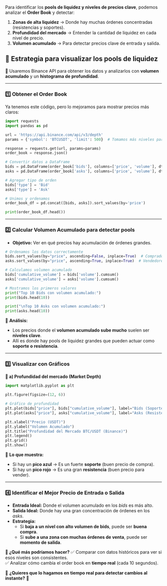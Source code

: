 Para identificar los **pools de liquidez y niveles de precios clave**, podemos analizar el **Order Book** y detectar:  

1. **Zonas de alta liquidez** → Donde hay muchas órdenes concentradas (resistencias y soportes).  
2. **Profundidad del mercado** → Entender la cantidad de liquidez en cada nivel de precio.  
3. **Volumen acumulado** → Para detectar precios clave de entrada y salida.  

## **🔹 Estrategia para visualizar los pools de liquidez**
📌 Usaremos Binance API para obtener los datos y analizarlos con **volumen acumulado** y un **histograma de profundidad**.

---

### **1️⃣ Obtener el Order Book**
Ya tenemos este código, pero lo mejoramos para mostrar precios más claros:
```python
import requests
import pandas as pd

url = 'https://api.binance.com/api/v3/depth'
params = {'symbol': 'BTCUSDT', 'limit': 500}  # Tomamos más niveles para mejor análisis

response = requests.get(url, params=params)
order_book = response.json()

# Convertir datos a DataFrame
bids = pd.DataFrame(order_book['bids'], columns=['price', 'volume'], dtype=float)
asks = pd.DataFrame(order_book['asks'], columns=['price', 'volume'], dtype=float)

# Agregar tipo de orden
bids['type'] = 'Bid'
asks['type'] = 'Ask'

# Unimos y ordenamos
order_book_df = pd.concat([bids, asks]).sort_values(by='price')

print(order_book_df.head())
```
---

### **2️⃣ Calcular Volumen Acumulado para detectar pools**
- **Objetivo:** Ver en qué precios hay acumulación de órdenes grandes.

```python
# Ordenamos los datos correctamente
bids.sort_values(by="price", ascending=False, inplace=True)  # Compradores (de mayor a menor)
asks.sort_values(by="price", ascending=True, inplace=True)  # Vendedores (de menor a mayor)

# Calculamos volumen acumulado
bids['cumulative_volume'] = bids['volume'].cumsum()
asks['cumulative_volume'] = asks['volume'].cumsum()

# Mostramos los primeros valores
print("Top 10 Bids con volumen acumulado:")
print(bids.head(10))

print("\nTop 10 Asks con volumen acumulado:")
print(asks.head(10))
```
📌 **Análisis:**  
- Los precios donde el **volumen acumulado sube mucho** suelen ser **niveles clave**.  
- Allí es donde hay pools de liquidez grandes que pueden actuar como **soporte o resistencia**.  

---

### **3️⃣ Visualizar con Gráficos**
**📌 a) Profundidad del mercado (Market Depth)**
```python
import matplotlib.pyplot as plt

plt.figure(figsize=(12, 6))

# Gráfico de profundidad
plt.plot(bids["price"], bids["cumulative_volume"], label="Bids (Soporte)", color="blue")
plt.plot(asks["price"], asks["cumulative_volume"], label="Asks (Resistencia)", color="red")

plt.xlabel("Precio (USDT)")
plt.ylabel("Volumen Acumulado")
plt.title("Profundidad del Mercado BTC/USDT (Binance)")
plt.legend()
plt.grid()
plt.show()
```
📌 **Lo que muestra:**  
- Si hay un **pico azul** → Es un fuerte **soporte** (buen precio de compra).  
- Si hay un **pico rojo** → Es una gran **resistencia** (buen precio para vender).  

---

### **4️⃣ Identificar el Mejor Precio de Entrada o Salida**
- **Entrada Ideal:** Donde el volumen acumulado en los *bids* es más alto.  
- **Salida Ideal:** Donde hay una gran concentración de órdenes en los *asks*.  
- **Estrategia:**  
  - Si **baja a un nivel con alto volumen de bids**, puede ser **buena compra**.  
  - Si **sube a una zona con muchas órdenes de venta**, puede ser **momento de salida**.  

**📌 ¿Qué más podríamos hacer?**
✅ Comparar con datos históricos para ver si esos niveles son consistentes.  
✅ Analizar cómo cambia el order book en **tiempo real** (cada 10 segundos).  

🚀 **¿Quieres que lo hagamos en tiempo real para detectar cambios al instante?** 🎯
